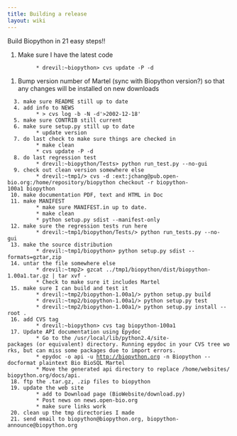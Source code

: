 ```yaml
---
title: Building a release
layout: wiki
---
```


Build Biopython in 21 easy steps!!

1.  Make sure I have the latest code

`         * drevil:~biopython> cvs update -P -d `

1.  Bump version number of Martel (sync with Biopython version?) so that
    any changes will be installed on new downloads

`  3. make sure README still up to date`  
`  4. add info to NEWS`  
`         * > cvs log -b -N -d'>2002-12-18' `  
`  5. make sure CONTRIB still current`  
`  6. make sure setup.py still up to date`  
`         * update version `  
`  7. do last check to make sure things are checked in`  
`         * make clean`  
`         * cvs update -P -d `  
`  8. do last regression test`  
`         * drevil:~biopython/Tests> python run_test.py --no-gui `  
`  9. check out clean version somewhere else`  
`         * drevil:~tmp1/> cvs -d :ext:jchang@pub.open-bio.org:/home/repository/biopython checkout -r biopython-100a1 biopython `  
` 10. make documentation PDF, text and HTML in Doc`  
` 11. make MANIFEST`  
`         * make sure MANIFEST.in up to date.`  
`         * make clean`  
`         * python setup.py sdist --manifest-only `  
` 12. make sure the regression tests run here`  
`         * drevil:~tmp1/biopython/Tests/> python run_tests.py --no-gui `  
` 13. make the source distribution`  
`         * drevil:~tmp1/biopython> python setup.py sdist --formats=gztar,zip `  
` 14. untar the file somewhere else`  
`         * drevil:~tmp2> gzcat ../tmp1/biopython/dist/biopython-1.00a1.tar.gz | tar xvf -`  
`         * Check to make sure it includes Martel `  
` 15. make sure I can build and test it`  
`         * drevil:~tmp2/biopython-1.00a1/> python setup.py build`  
`         * drevil:~tmp2/biopython-1.00a1/> python setup.py test`  
`         * drevil:~tmp2/biopython-1.00a1/> python setup.py install --root . `  
` 16. add CVS tag`  
`         * drevil:~biopython> cvs tag biopython-100a1 `  
` 17. Update API documentation using Epydoc`  
`         * Go to the /usr/local/lib/python2.4/site-packages (or equivalent) directory. Running epydoc in your CVS tree works, but can miss some packages due to import errors.`  
`         * epydoc -o api -u `[`http://biopython.org`](http://biopython.org)` -n Biopython --docformat plaintext Bio BioSQL Martel`  
`         * Move the generated api directory to replace /home/websites/biopython.org/docs/api. `  
` 18. ftp the .tar.gz, .zip files to biopython`  
` 19. update the web site`  
`         * add to Download page (BioWebsite/download.py)`  
`         * Post news on news.open-bio.org`  
`         * make sure links work `  
` 20. clean up the tmp directories I made`  
` 21. send email to biopython@biopython.org, biopython-announce@biopython.org`
